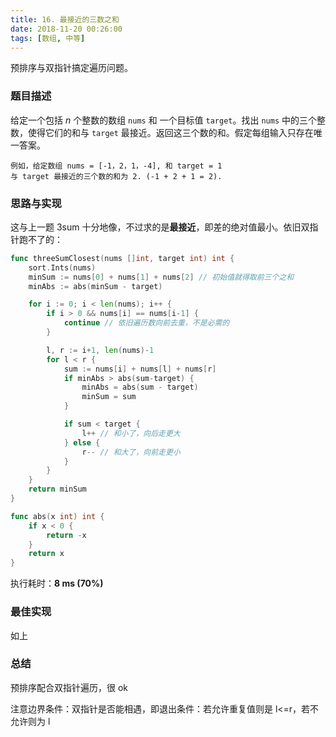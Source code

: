 ```yaml
---
title: 16. 最接近的三数之和
date: 2018-11-20 00:26:00
tags: [数组, 中等]
---
```


预排序与双指针搞定遍历问题。

<!--more -->

### 题目描述

给定一个包括 *n* 个整数的数组 `nums` 和 一个目标值 `target`。找出 `nums` 中的三个整数，使得它们的和与 `target` 最接近。返回这三个数的和。假定每组输入只存在唯一答案。

```
例如，给定数组 nums = [-1，2，1，-4], 和 target = 1
与 target 最接近的三个数的和为 2. (-1 + 2 + 1 = 2).
```



### 思路与实现

这与上一题 3sum 十分地像，不过求的是**最接近**，即差的绝对值最小。依旧双指针跑不了的：

```go
func threeSumClosest(nums []int, target int) int {
	sort.Ints(nums)
	minSum := nums[0] + nums[1] + nums[2] // 初始值就得取前三个之和
	minAbs := abs(minSum - target)

	for i := 0; i < len(nums); i++ {
		if i > 0 && nums[i] == nums[i-1] {
			continue // 依旧遍历数向前去重，不是必需的
		}

		l, r := i+1, len(nums)-1
		for l < r {
			sum := nums[i] + nums[l] + nums[r]
			if minAbs > abs(sum-target) {
				minAbs = abs(sum - target)
				minSum = sum
			}

			if sum < target {
				l++ // 和小了，向后走更大
			} else {
				r-- // 和大了，向前走更小
			}
		}
	}
	return minSum
}

func abs(x int) int {
	if x < 0 {
		return -x
	}
	return x
}
```

执行耗时：**8 ms (70%)**



### 最佳实现

如上



### 总结

预排序配合双指针遍历，很 ok

<div class="tip">
注意边界条件：双指针是否能相遇，即退出条件：若允许重复值则是 l<=r，若不允许则为 l<r
</div>

